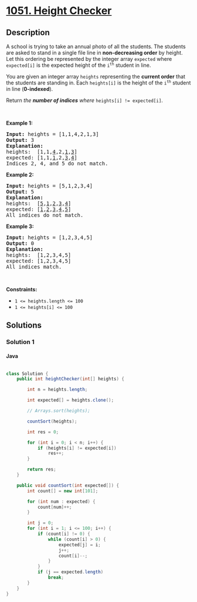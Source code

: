 
<!-- problem:start -->

# [1051. Height Checker](https://leetcode.com/problems/height-checker)


## Description

<!-- description:start -->

<p>A school is trying to take an annual photo of all the students. The students are asked to stand in a single file line in <strong>non-decreasing order</strong> by height. Let this ordering be represented by the integer array <code>expected</code> where <code>expected[i]</code> is the expected height of the <code>i<sup>th</sup></code> student in line.</p>

<p>You are given an integer array <code>heights</code> representing the <strong>current order</strong> that the students are standing in. Each <code>heights[i]</code> is the height of the <code>i<sup>th</sup></code> student in line (<strong>0-indexed</strong>).</p>

<p>Return <em>the <strong>number of indices</strong> where </em><code>heights[i] != expected[i]</code>.</p>

<p>&nbsp;</p>
<p><strong class="example">Example 1:</strong></p>

<pre>
<strong>Input:</strong> heights = [1,1,4,2,1,3]
<strong>Output:</strong> 3
<strong>Explanation:</strong> 
heights:  [1,1,<u>4</u>,2,<u>1</u>,<u>3</u>]
expected: [1,1,<u>1</u>,2,<u>3</u>,<u>4</u>]
Indices 2, 4, and 5 do not match.
</pre>

<p><strong class="example">Example 2:</strong></p>

<pre>
<strong>Input:</strong> heights = [5,1,2,3,4]
<strong>Output:</strong> 5
<strong>Explanation:</strong>
heights:  [<u>5</u>,<u>1</u>,<u>2</u>,<u>3</u>,<u>4</u>]
expected: [<u>1</u>,<u>2</u>,<u>3</u>,<u>4</u>,<u>5</u>]
All indices do not match.
</pre>

<p><strong class="example">Example 3:</strong></p>

<pre>
<strong>Input:</strong> heights = [1,2,3,4,5]
<strong>Output:</strong> 0
<strong>Explanation:</strong>
heights:  [1,2,3,4,5]
expected: [1,2,3,4,5]
All indices match.
</pre>

<p>&nbsp;</p>
<p><strong>Constraints:</strong></p>

<ul>
	<li><code>1 &lt;= heights.length &lt;= 100</code></li>
	<li><code>1 &lt;= heights[i] &lt;= 100</code></li>
</ul>

<!-- description:end -->

## Solutions

<!-- solution:start -->

### Solution 1

<!-- tabs:start -->

#### Java

```java

class Solution {
    public int heightChecker(int[] heights) {

        int n = heights.length;

        int expected[] = heights.clone();

        // Arrays.sort(heights);

        countSort(heights);

        int res = 0;

        for (int i = 0; i < n; i++) {
            if (heights[i] != expected[i])
                res++;
        }

        return res;
    }

    public void countSort(int expected[]) {
        int count[] = new int[101];

        for (int num : expected) {
            count[num]++;
        }

        int j = 0;
        for (int i = 1; i <= 100; i++) {
            if (count[i] != 0) {
                while (count[i] > 0) {
                    expected[j] = i;
                    j++;
                    count[i]--;
                }
            }
            if (j == expected.length)
                break;
        }
    }
}
```

<!-- tabs:end -->

<!-- solution:end -->

<!-- problem:end -->
